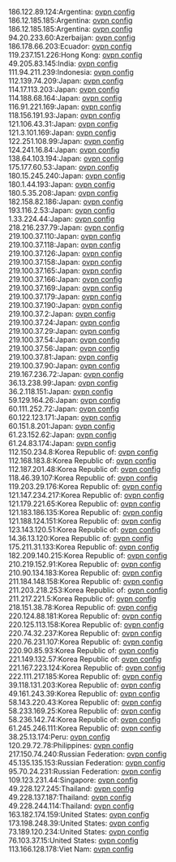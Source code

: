 186.122.89.124:Argentina: [ovpn config](vpn/186_122_89_124.ovpn)  
186.12.185.185:Argentina: [ovpn config](vpn/186_12_185_185.ovpn)  
186.12.185.185:Argentina: [ovpn config](vpn/186_12_185_185.ovpn)  
94.20.233.60:Azerbaijan: [ovpn config](vpn/94_20_233_60.ovpn)  
186.178.66.203:Ecuador: [ovpn config](vpn/186_178_66_203.ovpn)  
119.237.151.226:Hong Kong: [ovpn config](vpn/119_237_151_226.ovpn)  
49.205.83.145:India: [ovpn config](vpn/49_205_83_145.ovpn)  
111.94.211.239:Indonesia: [ovpn config](vpn/111_94_211_239.ovpn)  
112.139.74.209:Japan: [ovpn config](vpn/112_139_74_209.ovpn)  
114.17.113.203:Japan: [ovpn config](vpn/114_17_113_203.ovpn)  
114.188.68.164:Japan: [ovpn config](vpn/114_188_68_164.ovpn)  
116.91.221.169:Japan: [ovpn config](vpn/116_91_221_169.ovpn)  
118.156.191.93:Japan: [ovpn config](vpn/118_156_191_93.ovpn)  
121.106.43.31:Japan: [ovpn config](vpn/121_106_43_31.ovpn)  
121.3.101.169:Japan: [ovpn config](vpn/121_3_101_169.ovpn)  
122.251.108.99:Japan: [ovpn config](vpn/122_251_108_99.ovpn)  
124.241.16.84:Japan: [ovpn config](vpn/124_241_16_84.ovpn)  
138.64.103.194:Japan: [ovpn config](vpn/138_64_103_194.ovpn)  
175.177.60.53:Japan: [ovpn config](vpn/175_177_60_53.ovpn)  
180.15.245.240:Japan: [ovpn config](vpn/180_15_245_240.ovpn)  
180.1.44.193:Japan: [ovpn config](vpn/180_1_44_193.ovpn)  
180.5.35.208:Japan: [ovpn config](vpn/180_5_35_208.ovpn)  
182.158.82.186:Japan: [ovpn config](vpn/182_158_82_186.ovpn)  
193.116.2.53:Japan: [ovpn config](vpn/193_116_2_53.ovpn)  
1.33.224.44:Japan: [ovpn config](vpn/1_33_224_44.ovpn)  
218.216.237.79:Japan: [ovpn config](vpn/218_216_237_79.ovpn)  
219.100.37.110:Japan: [ovpn config](vpn/219_100_37_110.ovpn)  
219.100.37.118:Japan: [ovpn config](vpn/219_100_37_118.ovpn)  
219.100.37.126:Japan: [ovpn config](vpn/219_100_37_126.ovpn)  
219.100.37.158:Japan: [ovpn config](vpn/219_100_37_158.ovpn)  
219.100.37.165:Japan: [ovpn config](vpn/219_100_37_165.ovpn)  
219.100.37.166:Japan: [ovpn config](vpn/219_100_37_166.ovpn)  
219.100.37.169:Japan: [ovpn config](vpn/219_100_37_169.ovpn)  
219.100.37.179:Japan: [ovpn config](vpn/219_100_37_179.ovpn)  
219.100.37.190:Japan: [ovpn config](vpn/219_100_37_190.ovpn)  
219.100.37.2:Japan: [ovpn config](vpn/219_100_37_2.ovpn)  
219.100.37.24:Japan: [ovpn config](vpn/219_100_37_24.ovpn)  
219.100.37.29:Japan: [ovpn config](vpn/219_100_37_29.ovpn)  
219.100.37.54:Japan: [ovpn config](vpn/219_100_37_54.ovpn)  
219.100.37.56:Japan: [ovpn config](vpn/219_100_37_56.ovpn)  
219.100.37.81:Japan: [ovpn config](vpn/219_100_37_81.ovpn)  
219.100.37.90:Japan: [ovpn config](vpn/219_100_37_90.ovpn)  
219.167.236.72:Japan: [ovpn config](vpn/219_167_236_72.ovpn)  
36.13.238.99:Japan: [ovpn config](vpn/36_13_238_99.ovpn)  
36.2.118.151:Japan: [ovpn config](vpn/36_2_118_151.ovpn)  
59.129.164.26:Japan: [ovpn config](vpn/59_129_164_26.ovpn)  
60.111.252.72:Japan: [ovpn config](vpn/60_111_252_72.ovpn)  
60.122.123.171:Japan: [ovpn config](vpn/60_122_123_171.ovpn)  
60.151.8.201:Japan: [ovpn config](vpn/60_151_8_201.ovpn)  
61.23.152.62:Japan: [ovpn config](vpn/61_23_152_62.ovpn)  
61.24.83.174:Japan: [ovpn config](vpn/61_24_83_174.ovpn)  
112.150.234.8:Korea Republic of: [ovpn config](vpn/112_150_234_8.ovpn)  
112.168.183.8:Korea Republic of: [ovpn config](vpn/112_168_183_8.ovpn)  
112.187.201.48:Korea Republic of: [ovpn config](vpn/112_187_201_48.ovpn)  
118.46.39.107:Korea Republic of: [ovpn config](vpn/118_46_39_107.ovpn)  
119.203.29.176:Korea Republic of: [ovpn config](vpn/119_203_29_176.ovpn)  
121.147.234.217:Korea Republic of: [ovpn config](vpn/121_147_234_217.ovpn)  
121.179.221.65:Korea Republic of: [ovpn config](vpn/121_179_221_65.ovpn)  
121.183.186.135:Korea Republic of: [ovpn config](vpn/121_183_186_135.ovpn)  
121.188.124.151:Korea Republic of: [ovpn config](vpn/121_188_124_151.ovpn)  
123.143.120.51:Korea Republic of: [ovpn config](vpn/123_143_120_51.ovpn)  
14.36.13.120:Korea Republic of: [ovpn config](vpn/14_36_13_120.ovpn)  
175.211.31.133:Korea Republic of: [ovpn config](vpn/175_211_31_133.ovpn)  
182.209.140.215:Korea Republic of: [ovpn config](vpn/182_209_140_215.ovpn)  
210.219.152.91:Korea Republic of: [ovpn config](vpn/210_219_152_91.ovpn)  
210.90.134.183:Korea Republic of: [ovpn config](vpn/210_90_134_183.ovpn)  
211.184.148.158:Korea Republic of: [ovpn config](vpn/211_184_148_158.ovpn)  
211.203.218.253:Korea Republic of: [ovpn config](vpn/211_203_218_253.ovpn)  
211.217.221.5:Korea Republic of: [ovpn config](vpn/211_217_221_5.ovpn)  
218.151.38.78:Korea Republic of: [ovpn config](vpn/218_151_38_78.ovpn)  
220.124.88.181:Korea Republic of: [ovpn config](vpn/220_124_88_181.ovpn)  
220.125.113.158:Korea Republic of: [ovpn config](vpn/220_125_113_158.ovpn)  
220.74.32.237:Korea Republic of: [ovpn config](vpn/220_74_32_237.ovpn)  
220.76.231.107:Korea Republic of: [ovpn config](vpn/220_76_231_107.ovpn)  
220.90.85.93:Korea Republic of: [ovpn config](vpn/220_90_85_93.ovpn)  
221.149.132.57:Korea Republic of: [ovpn config](vpn/221_149_132_57.ovpn)  
221.167.223.124:Korea Republic of: [ovpn config](vpn/221_167_223_124.ovpn)  
222.111.217.185:Korea Republic of: [ovpn config](vpn/222_111_217_185.ovpn)  
39.118.131.203:Korea Republic of: [ovpn config](vpn/39_118_131_203.ovpn)  
49.161.243.39:Korea Republic of: [ovpn config](vpn/49_161_243_39.ovpn)  
58.143.220.43:Korea Republic of: [ovpn config](vpn/58_143_220_43.ovpn)  
58.233.169.25:Korea Republic of: [ovpn config](vpn/58_233_169_25.ovpn)  
58.236.142.74:Korea Republic of: [ovpn config](vpn/58_236_142_74.ovpn)  
61.245.246.111:Korea Republic of: [ovpn config](vpn/61_245_246_111.ovpn)  
38.25.13.174:Peru: [ovpn config](vpn/38_25_13_174.ovpn)  
120.29.72.78:Philippines: [ovpn config](vpn/120_29_72_78.ovpn)  
217.150.74.240:Russian Federation: [ovpn config](vpn/217_150_74_240.ovpn)  
45.135.135.153:Russian Federation: [ovpn config](vpn/45_135_135_153.ovpn)  
95.70.24.231:Russian Federation: [ovpn config](vpn/95_70_24_231.ovpn)  
109.123.231.44:Singapore: [ovpn config](vpn/109_123_231_44.ovpn)  
49.228.127.245:Thailand: [ovpn config](vpn/49_228_127_245.ovpn)  
49.228.137.187:Thailand: [ovpn config](vpn/49_228_137_187.ovpn)  
49.228.244.114:Thailand: [ovpn config](vpn/49_228_244_114.ovpn)  
163.182.174.159:United States: [ovpn config](vpn/163_182_174_159.ovpn)  
173.198.248.39:United States: [ovpn config](vpn/173_198_248_39.ovpn)  
73.189.120.234:United States: [ovpn config](vpn/73_189_120_234.ovpn)  
76.103.37.15:United States: [ovpn config](vpn/76_103_37_15.ovpn)  
113.166.128.178:Viet Nam: [ovpn config](vpn/113_166_128_178.ovpn)  
